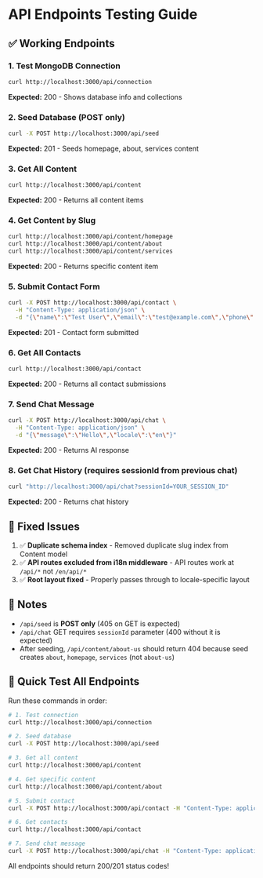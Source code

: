 # API Endpoints Testing Guide

## ✅ Working Endpoints

### 1. Test MongoDB Connection
```bash
curl http://localhost:3000/api/connection
```
**Expected:** 200 - Shows database info and collections

### 2. Seed Database (POST only)
```bash
curl -X POST http://localhost:3000/api/seed
```
**Expected:** 201 - Seeds homepage, about, services content

### 3. Get All Content
```bash
curl http://localhost:3000/api/content
```
**Expected:** 200 - Returns all content items

### 4. Get Content by Slug
```bash
curl http://localhost:3000/api/content/homepage
curl http://localhost:3000/api/content/about
curl http://localhost:3000/api/content/services
```
**Expected:** 200 - Returns specific content item

### 5. Submit Contact Form
```bash
curl -X POST http://localhost:3000/api/contact \
  -H "Content-Type: application/json" \
  -d "{\"name\":\"Test User\",\"email\":\"test@example.com\",\"phone\":\"+1234567890\",\"subject\":\"Test\",\"message\":\"Test message\"}"
```
**Expected:** 201 - Contact form submitted

### 6. Get All Contacts
```bash
curl http://localhost:3000/api/contact
```
**Expected:** 200 - Returns all contact submissions

### 7. Send Chat Message
```bash
curl -X POST http://localhost:3000/api/chat \
  -H "Content-Type: application/json" \
  -d "{\"message\":\"Hello\",\"locale\":\"en\"}"
```
**Expected:** 200 - Returns AI response

### 8. Get Chat History (requires sessionId from previous chat)
```bash
curl "http://localhost:3000/api/chat?sessionId=YOUR_SESSION_ID"
```
**Expected:** 200 - Returns chat history

## 🔧 Fixed Issues

1. ✅ **Duplicate schema index** - Removed duplicate slug index from Content model
2. ✅ **API routes excluded from i18n middleware** - API routes work at `/api/*` not `/en/api/*`
3. ✅ **Root layout fixed** - Properly passes through to locale-specific layout

## 📝 Notes

- `/api/seed` is **POST only** (405 on GET is expected)
- `/api/chat` GET requires `sessionId` parameter (400 without it is expected)
- After seeding, `/api/content/about-us` should return 404 because seed creates `about`, `homepage`, `services` (not `about-us`)

## 🚀 Quick Test All Endpoints

Run these commands in order:

```bash
# 1. Test connection
curl http://localhost:3000/api/connection

# 2. Seed database
curl -X POST http://localhost:3000/api/seed

# 3. Get all content
curl http://localhost:3000/api/content

# 4. Get specific content
curl http://localhost:3000/api/content/about

# 5. Submit contact
curl -X POST http://localhost:3000/api/contact -H "Content-Type: application/json" -d "{\"name\":\"John Doe\",\"email\":\"john@example.com\",\"phone\":\"+1234567890\",\"subject\":\"Inquiry\",\"message\":\"Hello\"}"

# 6. Get contacts
curl http://localhost:3000/api/contact

# 7. Send chat message
curl -X POST http://localhost:3000/api/chat -H "Content-Type: application/json" -d "{\"message\":\"Hello\",\"locale\":\"en\"}"
```

All endpoints should return 200/201 status codes!
